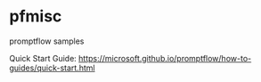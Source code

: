 # pfmisc
promptflow samples


Quick Start Guide: https://microsoft.github.io/promptflow/how-to-guides/quick-start.html 
